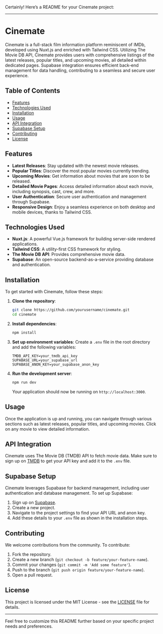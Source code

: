 Certainly! Here’s a README for your Cinemate project:

---

# Cinemate

Cinemate is a full-stack film information platform reminiscent of IMDb, developed using Nuxt.js and enriched with Tailwind CSS. Utilizing The Movie DB API, Cinemate provides users with comprehensive listings of the latest releases, popular titles, and upcoming movies, all detailed within dedicated pages. Supabase integration ensures efficient back-end management for data handling, contributing to a seamless and secure user experience.

## Table of Contents

- [Features](#features)
- [Technologies Used](#technologies-used)
- [Installation](#installation)
- [Usage](#usage)
- [API Integration](#api-integration)
- [Supabase Setup](#supabase-setup)
- [Contributing](#contributing)
- [License](#license)

## Features

- **Latest Releases**: Stay updated with the newest movie releases.
- **Popular Titles**: Discover the most popular movies currently trending.
- **Upcoming Movies**: Get information about movies that are soon to be released.
- **Detailed Movie Pages**: Access detailed information about each movie, including synopsis, cast, crew, and more.
- **User Authentication**: Secure user authentication and management through Supabase.
- **Responsive Design**: Enjoy a seamless experience on both desktop and mobile devices, thanks to Tailwind CSS.

## Technologies Used

- **Nuxt.js**: A powerful Vue.js framework for building server-side rendered applications.
- **Tailwind CSS**: A utility-first CSS framework for styling.
- **The Movie DB API**: Provides comprehensive movie data.
- **Supabase**: An open-source backend-as-a-service providing database and authentication.

## Installation

To get started with Cinemate, follow these steps:

1. **Clone the repository**:
    ```bash
    git clone https://github.com/yourusername/cinemate.git
    cd cinemate
    ```

2. **Install dependencies**:
    ```bash
    npm install
    ```

3. **Set up environment variables**:
    Create a `.env` file in the root directory and add the following variables:
    ```env
    TMDB_API_KEY=your_tmdb_api_key
    SUPABASE_URL=your_supabase_url
    SUPABASE_ANON_KEY=your_supabase_anon_key
    ```

4. **Run the development server**:
    ```bash
    npm run dev
    ```

    Your application should now be running on `http://localhost:3000`.

## Usage

Once the application is up and running, you can navigate through various sections such as latest releases, popular titles, and upcoming movies. Click on any movie to view detailed information.

## API Integration

Cinemate uses The Movie DB (TMDB) API to fetch movie data. Make sure to sign up on [TMDB](https://www.themoviedb.org/) to get your API key and add it to the `.env` file.

## Supabase Setup

Cinemate leverages Supabase for backend management, including user authentication and database management. To set up Supabase:

1. Sign up on [Supabase](https://supabase.io/).
2. Create a new project.
3. Navigate to the project settings to find your API URL and anon key.
4. Add these details to your `.env` file as shown in the installation steps.

## Contributing

We welcome contributions from the community. To contribute:

1. Fork the repository.
2. Create a new branch (`git checkout -b feature/your-feature-name`).
3. Commit your changes (`git commit -m 'Add some feature'`).
4. Push to the branch (`git push origin feature/your-feature-name`).
5. Open a pull request.

## License

This project is licensed under the MIT License - see the [LICENSE](LICENSE) file for details.

---

Feel free to customize this README further based on your specific project needs and preferences.
